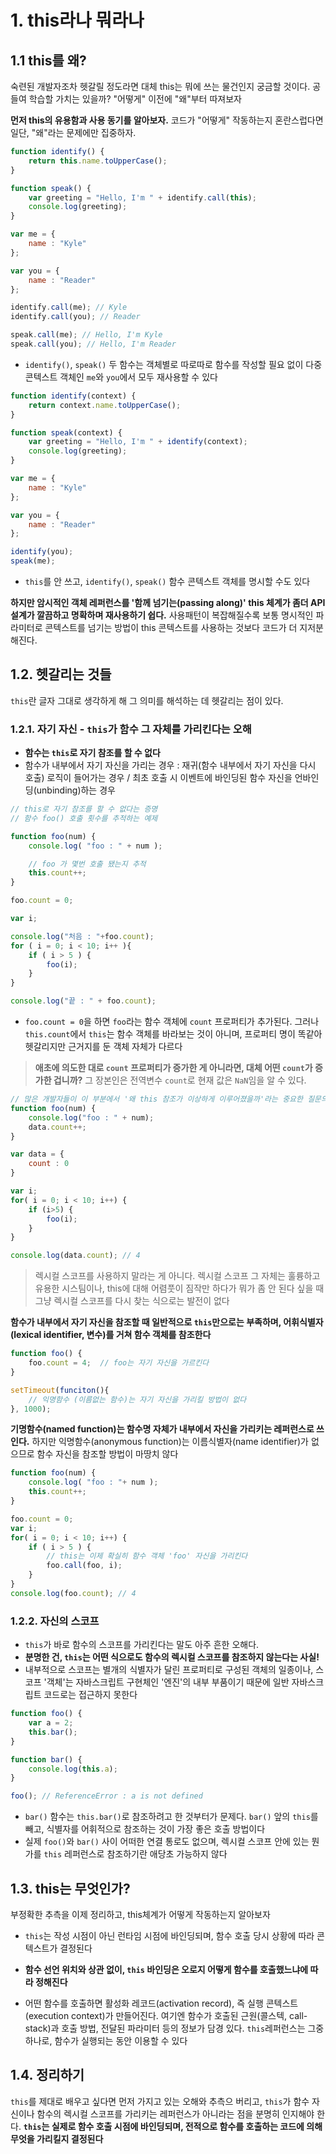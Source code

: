 # 1. this라나 뭐라나

## 1.1 this를 왜?
숙련된 개발자조차 헷갈릴 정도라면 대체 this는 뭐에 쓰는 물건인지 궁금할 것이다. 공들여 학습할 가치는 있을까? "어떻게" 이전에 "왜"부터 따져보자

**먼저 this의 유용함과 사용 동기를 알아보자.** 코드가 "어떻게" 작동하는지 혼란스럽다면 일단, "왜"라는 문제에만 집중하자.

```js
function identify() {
	return this.name.toUpperCase();
}

function speak() {
	var greeting = "Hello, I'm " + identify.call(this);
	console.log(greeting);
}

var me = {
	name : "Kyle"
};

var you = {
	name : "Reader"
};

identify.call(me); // Kyle
identify.call(you); // Reader

speak.call(me); // Hello, I'm Kyle
speak.call(you); // Hello, I'm Reader
```
- `identify()`, `speak()` 두 함수는 객체별로 따로따로 함수를 작성할 필요 없이 다중 콘텍스트 객체인 `me`와 `you`에서 모두 재사용할 수 있다

```js
function identify(context) {
	return context.name.toUpperCase();
}

function speak(context) {
	var greeting = "Hello, I'm " + identify(context);
	console.log(greeting);
}

var me = {
	name : "Kyle"
};

var you = {
	name : "Reader"
};

identify(you);
speak(me);
```

- `this`를 안 쓰고, `identify()`, `speak()` 함수 콘텍스트 객체를 명시할 수도 있다

**하지만 암시적인 객체 레퍼런스를 '함께 넘기는(passing along)' this 체계가 좀더 API 설계가 깔끔하고 명확하며 재사용하기 쉽다.**
사용패턴이 복잡해질수록 보통 명시적인 파라미터로 콘텍스트를 넘기는 방법이 this 콘텍스트를 사용하는 것보다 코드가 더 지저분해진다.

## 1.2. 헷갈리는 것들
`this`란 글자 그대로 생각하게 해 그 의미를 해석하는 데 헷갈리는 점이 있다.

### 1.2.1. 자기 자신 - `this`가 함수 그 자체를 가리킨다는 오해
- **함수는 `this`로 자기 참조를 할 수 없다**
- 함수가 내부에서 자기 자신을 가리는 경우 :
	재귀(함수 내부에서 자기 자신을 다시 호출) 로직이 들어가는 경우 /
	최초 호출 시 이벤트에 바인딩된 함수 자신을 언바인딩(unbinding)하는 경우

```js
// this로 자기 참조를 할 수 없다는 증명
// 함수 foo() 호출 횟수를 추적하는 예제

function foo(num) {
	console.log( "foo : " + num );

	// foo 가 몇번 호출 됐는지 추적
	this.count++;
}

foo.count = 0;

var i;

console.log("처음 : "+foo.count);
for ( i = 0; i < 10; i++ ){
	if ( i > 5 ) {
		foo(i);
	}
}

console.log("끝 : " + foo.count);
```
- `foo.count = 0`을 하면 `foo`라는 함수 객체에 `count` 프로퍼티가 추가된다. 그러나 `this.count`에서 `this`는 함수 객체를 바라보는 것이 아니며, 프로퍼티 명이 똑같아 헷갈리지만 근거지를 둔 객체 자체가 다르다

> **애초에 의도한 대로 `count` 프로퍼티가 증가한 게 아니라면, 대체 어떤 `count`가 증가한 겁니까?**
> 그 장본인은 전역변수 `count`로 현재 값은 `NaN`임을 알 수 있다.

```js
// 많은 개발자들이 이 부분에서 '왜 this 참조가 이상하게 이루어졌을까'라는 중요한 질문의 답을 찾지 않고, 이슈 자체를 피하거나 count프로퍼티를 다른 객체로 옮기는 우회책을 선택한다
function foo(num) {
	console.log("foo : " + num);
	data.count++;
}

var data = {
	count : 0
}

var i;
for( i = 0; i < 10; i++) {
	if (i>5) {
		foo(i);
	}
}

console.log(data.count); // 4
```
> 렉시컬 스코프를 사용하지 말라는 게 아니다. 렉시컬 스코프 그 자체는 훌륭하고 유용한 시스팀이나, this에 대해 어렴풋이 짐작만 하다가 뭐가 좀 안 된다 싶을 때 그냥 렉시컬 스코프를 다시 찾는 식으로는 발전이 없다

**함수가 내부에서 자기 자신을 참조할 때 일반적으로 `this`만으로는 부족하며, 어휘식별자(lexical identifier, 변수)를 거쳐 함수 객체를 참조한다**

```js
function foo() {
	foo.count = 4; 	// foo는 자기 자신을 가르킨다
}

setTimeout(funciton(){
	// 익명함수 (이름없는 함수)는 자기 자신을 가리킬 방법이 없다
}, 1000);
```

**기명함수(named function)는 함수명 자체가 내부에서 자신을 가리키는 레퍼런스로 쓰인다.** 하지만 익명함수(anonymous function)는 이름식별자(name identifier)가 없으므로 함수 자신을 참조할 방법이 마땅치 않다

```js
function foo(num) {
	console.log( "foo : "+ num );
	this.count++;
}

foo.count = 0;
var i;
for( i = 0; i < 10; i++) {
	if ( i > 5 ) {
		// this는 이제 확실히 함수 객체 'foo' 자신을 가리킨다
		foo.call(foo, i);
	}
}
console.log(foo.count); // 4
```

### 1.2.2. 자신의 스코프
- `this`가 바로 함수의 스코프를 가리킨다는 말도 아주 흔한 오해다.
- **분명한 건, `this`는 어떤 식으로도 함수의 렉시컬 스코프를 참조하지 않는다는 사실!**
- 내부적으로 스코프는 별개의 식별자가 달린 프로퍼티로 구성된 객체의 일종이나,
	스코프 '객체'는 자바스크립트 구현체인 '엔진'의 내부 부품이기 때문에 일반 자바스크립트 코드로는 접근하지 못한다

```js
function foo() {
	var a = 2;
	this.bar();
}

function bar() {
	console.log(this.a);
}

foo(); // ReferenceError : a is not defined
```
- `bar()` 함수는 `this.bar()`로 참조하려고 한 것부터가 문제다. `bar()` 앞의 `this`를 빼고, 식별자를 어휘적으로 참조하는 것이 가장 좋은 호출 방법이다
- 실제 `foo()`와 `bar()` 사이 어떠한 연결 통로도 없으며, 렉시컬 스코프 안에 있는 뭔가를 `this` 레퍼런스로 참조하기란 애당초 가능하지 않다

## 1.3. this는 무엇인가?
부정확한 추측을 이제 정리하고, this체계가 어떻게 작동하는지 알아보자

- `this`는 작성 시점이 아닌 런타임 시점에 바인딩되며, 함수 호출 당시 상황에 따라 콘텍스트가 결정된다
- **함수 선언 위치와 상관 없이, `this` 바인딩은 오로지 어떻게 함수를 호출했느냐에 따라 정해진다**

- 어떤 함수를 호출하면 활성화 레코드(activation record), 즉 실행 콘텍스트(execution context)가 만들어진다.
	여기엔 함수가 호출된 근원(콜스텍, call-stack)과 호출 방법, 전달된 파라미터 등의 정보가 담경 있다. `this`레퍼런스는 그중 하나로, 함수가 실행되는 동안 이용할 수 있다

## 1.4. 정리하기
`this`를 제대로 배우고 싶다면 먼저 가지고 있는 오해와 추측으 버리고, `this`가 함수 자신이나 함수의 렉시컬 스코프를 가리키는 레퍼런스가 아니라는 점을 분명히 인지해야 한다.
**`this`는 실제로 함수 호출 시점에 바인딩되며, 전적으로 함수를 호출하는 코드에 의해 무엇을 가리킬지 결정된다**
